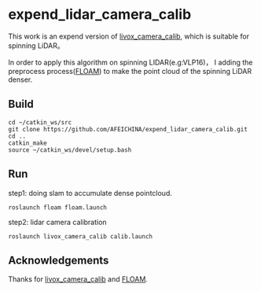 # expend_lidar_camera_calib

This work is an expend version of [livox_camera_calib](https://github.com/hku-mars/livox_camera_calib.git), which is suitable for spinning LiDAR。

In order to apply this algorithm on spinning LIDAR(e.g:VLP16)， I adding the preprocess process([FLOAM](https://github.com/wh200720041/floam.git)) to make the point cloud of the spinning LiDAR denser.

## Build
```
cd ~/catkin_ws/src
git clone https://github.com/AFEICHINA/expend_lidar_camera_calib.git
cd ..
catkin_make
source ~/catkin_ws/devel/setup.bash
```

## Run
step1: doing slam to accumulate dense pointcloud. 
```
roslaunch floam floam.launch
```


step2: lidar camera calibration
```
roslaunch livox_camera_calib calib.launch
```

## Acknowledgements
Thanks for [livox_camera_calib](https://github.com/hku-mars/livox_camera_calib.git) and [FLOAM](https://github.com/wh200720041/floam.git).
